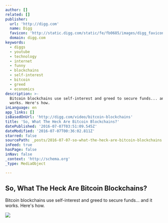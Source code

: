 ```yaml
---
author: []
related: []
publisher:
  url: 'http://digg.com'
  name: Digg
  favicon: 'http://static.digg.com/static/fe/fb0685/images/digg_favicon.png'
  domain: digg.com
keywords:
  - diggs
  - youtube
  - technology
  - internet
  - funny
  - blockchains
  - self-interest
  - bitcoin
  - greed
  - economics
description: >-
  Bitcoin blockchains use self-interest and greed to secure funds... and it
  works. Here's how.
inLanguage: en
app_links: []
isBasedOnUrl: 'http://digg.com/video/bitcoin-blockchains'
title: 'So, What The Heck Are Bitcoin Blockchains?'
datePublished: '2016-07-07T03:51:09.545Z'
dateModified: '2016-07-07T00:36:02.811Z'
starred: false
sourcePath: _posts/2016-07-07-so-what-the-heck-are-bitcoin-blockchains.md
inFeed: true
hasPage: false
inNav: false
_context: 'http://schema.org'
_type: MediaObject

---
```

<article style=""><h1>So, What The Heck Are Bitcoin Blockchains?</h1><p>Bitcoin blockchains use self-interest and greed to secure funds... and it works. Here's how.</p><img src="http://static.digg.com/images/06b7f05162114ae79456c8562df1f1d5_742aa70cf3d5cb6ec36b37a00975fb7f_1_social_large.jpeg" /></article>